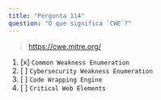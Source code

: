 ```yaml
---
title: "Pergunta 114"
question: "O que significa `CWE`?"
---
```


> https://cwe.mitre.org/
1. [x] `Common Weakness Enumeration`
1. [ ] `Cybersecurity Weakness Enumeration`
1. [ ] `Code Wrapping Engine`
1. [ ] `Critical Web Elements`

